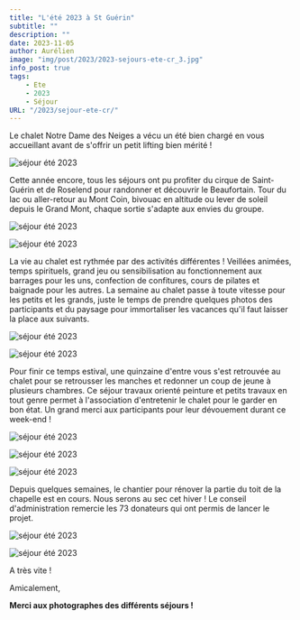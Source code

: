 ```yaml
---
title: "L'été 2023 à St Guérin"
subtitle: ""
description: ""
date: 2023-11-05
author: Aurélien
image: "img/post/2023/2023-sejours-ete-cr_3.jpg"
info_post: true
tags:
    - Ete
    - 2023
    - Séjour
URL: "/2023/sejour-ete-cr/"
---
```


Le chalet Notre Dame des Neiges a vécu un été bien chargé en vous accueillant avant de s'offrir un petit lifting bien mérité !

![séjour été 2023](/img/post/2023/2023-sejours-ete-cr_2.png) 

Cette année encore, tous les séjours ont pu profiter du cirque de Saint-Guérin et de Roselend pour randonner et découvrir le Beaufortain. Tour du lac ou aller-retour au Mont Coin, bivouac en altitude ou lever de soleil depuis le Grand Mont, chaque sortie s'adapte aux envies du groupe.

![séjour été 2023](/img/post/2023/2023-sejours-ete-cr_1.png) 

![séjour été 2023](/img/post/2023/2023-sejours-ete-cr_5.png)

La vie au chalet est rythmée par des activités différentes ! Veillées animées, temps spirituels, grand jeu ou sensibilisation au fonctionnement aux barrages pour les uns, confection de confitures, cours de pilates et baignade pour les autres. La semaine au chalet passe à toute vitesse pour les petits et les grands, juste le temps de prendre quelques photos des participants et du paysage pour immortaliser les vacances qu'il faut laisser la place aux suivants.

![séjour été 2023](/img/post/2023/2023-sejours-ete-cr.png)

![séjour été 2023](/img/post/2023/2023-sejours-ete-cr_4.png)

Pour finir ce temps estival, une quinzaine d'entre vous s'est retrouvée au chalet pour se retrousser les manches et redonner un coup de jeune à plusieurs chambres. Ce séjour travaux orienté peinture et petits travaux en tout genre permet à l'association d'entretenir le chalet pour le garder en bon état. Un grand merci aux participants pour leur dévouement durant ce week-end !

![séjour été 2023](/img/post/2023/2023-sejours-ete-cr_7.jpg)

![séjour été 2023](/img/post/2023/2023-sejours-ete-cr_6.jpg)

![séjour été 2023](/img/post/2023/2023-sejours-ete-cr_10.jpg)


Depuis quelques semaines, le chantier pour rénover la partie du toit de la chapelle est en cours. Nous serons au sec cet hiver !
Le conseil d'administration remercie les 73 donateurs qui ont permis de lancer le projet.

![séjour été 2023](/img/post/2023/2023-sejours-ete-cr_9.jpg)

![séjour été 2023](/img/post/2023/2023-sejours-ete-cr_8.png)


A très vite !

Amicalement,

**Merci aux photographes des différents séjours !**